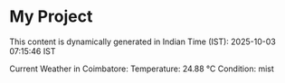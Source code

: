 # My Project

This content is dynamically generated in Indian Time (IST): 2025-10-03 07:15:46 IST


Current Weather in Coimbatore:
Temperature: 24.88 °C
Condition: mist
